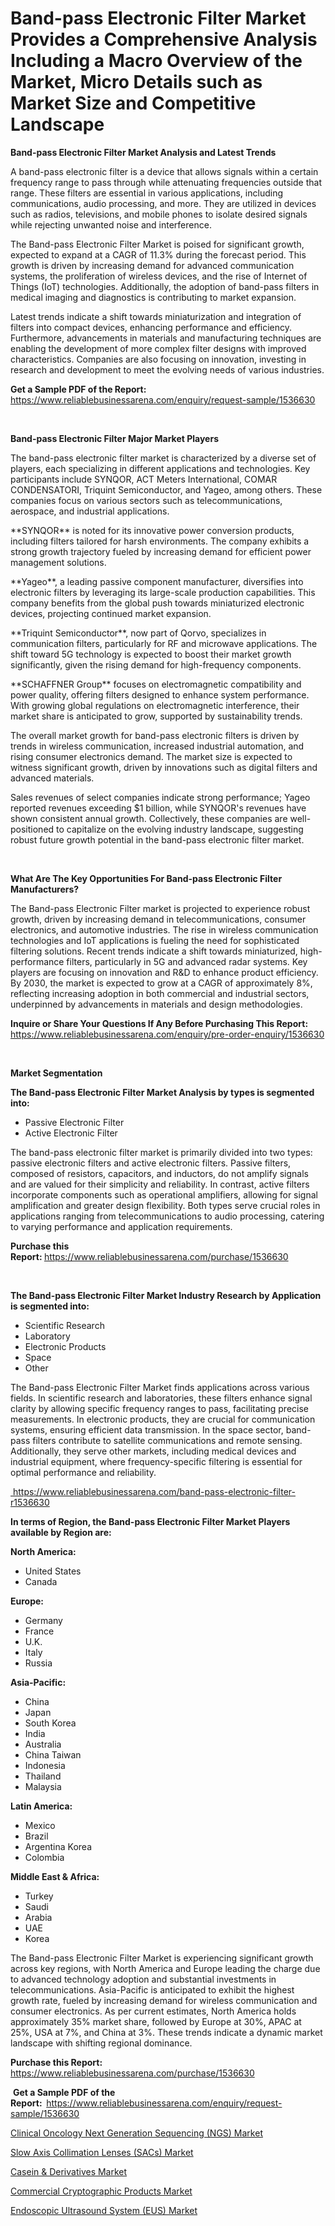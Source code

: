 <p><h1>Band-pass Electronic Filter Market Provides a Comprehensive Analysis Including a Macro Overview of the Market, Micro Details such as Market Size and Competitive Landscape</h1></p><p><strong>Band-pass Electronic Filter Market Analysis and Latest Trends</strong></p>
<p><p>A band-pass electronic filter is a device that allows signals within a certain frequency range to pass through while attenuating frequencies outside that range. These filters are essential in various applications, including communications, audio processing, and more. They are utilized in devices such as radios, televisions, and mobile phones to isolate desired signals while rejecting unwanted noise and interference.</p><p>The Band-pass Electronic Filter Market is poised for significant growth, expected to expand at a CAGR of 11.3% during the forecast period. This growth is driven by increasing demand for advanced communication systems, the proliferation of wireless devices, and the rise of Internet of Things (IoT) technologies. Additionally, the adoption of band-pass filters in medical imaging and diagnostics is contributing to market expansion. </p><p>Latest trends indicate a shift towards miniaturization and integration of filters into compact devices, enhancing performance and efficiency. Furthermore, advancements in materials and manufacturing techniques are enabling the development of more complex filter designs with improved characteristics. Companies are also focusing on innovation, investing in research and development to meet the evolving needs of various industries.</p></p>
<p><strong>Get a Sample PDF of the Report:&nbsp;</strong> <a href="https://www.reliablebusinessarena.com/enquiry/request-sample/1536630?utm_campaign=1278&utm_medium=2&utm_source=Github&utm_content=ia&utm_term=12102024&utm_id=band-pass-electronic-filter">https://www.reliablebusinessarena.com/enquiry/request-sample/1536630</a></p>
<p>&nbsp;</p>
<p><strong>Band-pass Electronic Filter Major Market Players</strong></p>
<p><p>The band-pass electronic filter market is characterized by a diverse set of players, each specializing in different applications and technologies. Key participants include SYNQOR, ACT Meters International, COMAR CONDENSATORI, Triquint Semiconductor, and Yageo, among others. These companies focus on various sectors such as telecommunications, aerospace, and industrial applications.</p><p>**SYNQOR** is noted for its innovative power conversion products, including filters tailored for harsh environments. The company exhibits a strong growth trajectory fueled by increasing demand for efficient power management solutions.</p><p>**Yageo**, a leading passive component manufacturer, diversifies into electronic filters by leveraging its large-scale production capabilities. This company benefits from the global push towards miniaturized electronic devices, projecting continued market expansion.</p><p>**Triquint Semiconductor**, now part of Qorvo, specializes in communication filters, particularly for RF and microwave applications. The shift toward 5G technology is expected to boost their market growth significantly, given the rising demand for high-frequency components.</p><p>**SCHAFFNER Group** focuses on electromagnetic compatibility and power quality, offering filters designed to enhance system performance. With growing global regulations on electromagnetic interference, their market share is anticipated to grow, supported by sustainability trends.</p><p>The overall market growth for band-pass electronic filters is driven by trends in wireless communication, increased industrial automation, and rising consumer electronics demand. The market size is expected to witness significant growth, driven by innovations such as digital filters and advanced materials.</p><p>Sales revenues of select companies indicate strong performance; Yageo reported revenues exceeding $1 billion, while SYNQOR's revenues have shown consistent annual growth. Collectively, these companies are well-positioned to capitalize on the evolving industry landscape, suggesting robust future growth potential in the band-pass electronic filter market.</p></p>
<p>&nbsp;</p>
<p><strong>What Are The Key Opportunities For Band-pass Electronic Filter Manufacturers?</strong></p>
<p><p>The Band-pass Electronic Filter market is projected to experience robust growth, driven by increasing demand in telecommunications, consumer electronics, and automotive industries. The rise in wireless communication technologies and IoT applications is fueling the need for sophisticated filtering solutions. Recent trends indicate a shift towards miniaturized, high-performance filters, particularly in 5G and advanced radar systems. Key players are focusing on innovation and R&D to enhance product efficiency. By 2030, the market is expected to grow at a CAGR of approximately 8%, reflecting increasing adoption in both commercial and industrial sectors, underpinned by advancements in materials and design methodologies.</p></p>
<p><strong>Inquire or Share Your Questions If Any Before Purchasing This Report:</strong> <a href="https://www.reliablebusinessarena.com/enquiry/pre-order-enquiry/1536630?utm_campaign=1278&utm_medium=2&utm_source=Github&utm_content=ia&utm_term=12102024&utm_id=band-pass-electronic-filter">https://www.reliablebusinessarena.com/enquiry/pre-order-enquiry/1536630</a></p>
<p>&nbsp;</p>
<p><strong>Market Segmentation</strong></p>
<p><strong>The Band-pass Electronic Filter Market Analysis by types is segmented into:</strong></p>
<p><ul><li>Passive Electronic Filter</li><li>Active Electronic Filter</li></ul></p>
<p><p>The band-pass electronic filter market is primarily divided into two types: passive electronic filters and active electronic filters. Passive filters, composed of resistors, capacitors, and inductors, do not amplify signals and are valued for their simplicity and reliability. In contrast, active filters incorporate components such as operational amplifiers, allowing for signal amplification and greater design flexibility. Both types serve crucial roles in applications ranging from telecommunications to audio processing, catering to varying performance and application requirements.</p></p>
<p><strong>Purchase this Report:&nbsp;</strong><a href="https://www.reliablebusinessarena.com/purchase/1536630?utm_campaign=1278&utm_medium=2&utm_source=Github&utm_content=ia&utm_term=12102024&utm_id=band-pass-electronic-filter">https://www.reliablebusinessarena.com/purchase/1536630</a></p>
<p>&nbsp;</p>
<p><strong>The Band-pass Electronic Filter Market Industry Research by Application is segmented into:</strong></p>
<p><ul><li>Scientific Research</li><li>Laboratory</li><li>Electronic Products</li><li>Space</li><li>Other</li></ul></p>
<p><p>The Band-pass Electronic Filter Market finds applications across various fields. In scientific research and laboratories, these filters enhance signal clarity by allowing specific frequency ranges to pass, facilitating precise measurements. In electronic products, they are crucial for communication systems, ensuring efficient data transmission. In the space sector, band-pass filters contribute to satellite communications and remote sensing. Additionally, they serve other markets, including medical devices and industrial equipment, where frequency-specific filtering is essential for optimal performance and reliability.</p></p>
<p><a href="https://www.reliablebusinessarena.com/band-pass-electronic-filter-r1536630?utm_campaign=1278&utm_medium=2&utm_source=Github&utm_content=ia&utm_term=12102024&utm_id=band-pass-electronic-filter">&nbsp;https://www.reliablebusinessarena.com/band-pass-electronic-filter-r1536630</a></p>
<p><strong>In terms of Region, the Band-pass Electronic Filter Market Players available by Region are:</strong></p>
<p>
    <p> <strong> North America: </strong>
        <ul>
            <li>United States</li>
            <li>Canada</li>
        </ul>
        </p> 
    <p> <strong> Europe: </strong>
        <ul>
            <li>Germany</li>
            <li>France</li>
            <li>U.K.</li>
            <li>Italy</li>
            <li>Russia</li>
        </ul>
        </p> 
    <p> <strong> Asia-Pacific: </strong>
        <ul>
            <li>China</li>
            <li>Japan</li>
            <li>South Korea</li>
            <li>India</li>
            <li>Australia</li>
            <li>China Taiwan</li>
            <li>Indonesia</li>
            <li>Thailand</li>
            <li>Malaysia</li>
        </ul>
        </p> 
    <p> <strong> Latin America: </strong>
        <ul>
            <li>Mexico</li>
            <li>Brazil</li>
            <li>Argentina Korea</li>
            <li>Colombia</li>
        </ul>
        </p> 
    <p> <strong> Middle East & Africa: </strong>
        <ul>
            <li>Turkey</li>
            <li>Saudi</li>
            <li>Arabia</li>
            <li>UAE</li>
            <li>Korea</li>
        </ul>
    </p>
    </p>
<p><p>The Band-pass Electronic Filter Market is experiencing significant growth across key regions, with North America and Europe leading the charge due to advanced technology adoption and substantial investments in telecommunications. Asia-Pacific is anticipated to exhibit the highest growth rate, fueled by increasing demand for wireless communication and consumer electronics. As per current estimates, North America holds approximately 35% market share, followed by Europe at 30%, APAC at 25%, USA at 7%, and China at 3%. These trends indicate a dynamic market landscape with shifting regional dominance.</p></p>
<p><strong>Purchase this Report: </strong><a href="https://www.reliablebusinessarena.com/purchase/1536630?utm_campaign=1278&utm_medium=2&utm_source=Github&utm_content=ia&utm_term=12102024&utm_id=band-pass-electronic-filter">https://www.reliablebusinessarena.com/purchase/1536630</a></p>
<p>&nbsp;<strong>Get a Sample PDF of the Report:&nbsp;&nbsp;</strong><a href="https://www.reliablebusinessarena.com/enquiry/request-sample/1536630?utm_campaign=1278&utm_medium=2&utm_source=Github&utm_content=ia&utm_term=12102024&utm_id=band-pass-electronic-filter">https://www.reliablebusinessarena.com/enquiry/request-sample/1536630</a></p>
<p><strong></strong></p>
<p><p><a href="https://github.com/pinesamshigoz/Market-Research-Report-List-1/blob/main/clinical-oncology-next-generation-sequencing-ngs-market.md?utm_campaign=1278&utm_medium=2&utm_source=Github&utm_content=ia&utm_term=12102024&utm_id=band-pass-electronic-filter">Clinical Oncology Next Generation Sequencing (NGS) Market</a></p><p><a href="https://www.linkedin.com/pulse/slow-axis-collimation-lenses-sacs-market-size-growth-2p5ee?utm_campaign=1278&utm_medium=2&utm_source=Github&utm_content=ia&utm_term=12102024&utm_id=band-pass-electronic-filter">Slow Axis Collimation Lenses (SACs) Market</a></p><p><a href="https://github.com/MariaWashington76/Market-Research-Report-List-1/blob/main/casein-derivatives-market.md?utm_campaign=1278&utm_medium=2&utm_source=Github&utm_content=ia&utm_term=12102024&utm_id=band-pass-electronic-filter">Casein & Derivatives Market</a></p><p><a href="https://www.linkedin.com/pulse/commercial-cryptographic-products-industry-analysis-report-its-c3dlf?utm_campaign=1278&utm_medium=2&utm_source=Github&utm_content=ia&utm_term=12102024&utm_id=band-pass-electronic-filter">Commercial Cryptographic Products Market</a></p><p><a href="https://www.linkedin.com/pulse/insights-endoscopic-ultrasound-system-eus-industry-market-financial-rryrf?utm_campaign=1278&utm_medium=2&utm_source=Github&utm_content=ia&utm_term=12102024&utm_id=band-pass-electronic-filter">Endoscopic Ultrasound System (EUS) Market</a></p></p>